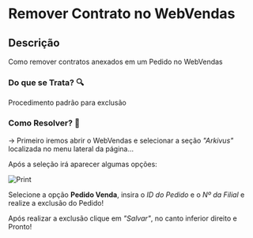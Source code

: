 # Remover Contrato no WebVendas

## Descrição
Como remover contratos anexados em um Pedido no WebVendas
 
### Do que se Trata? 🔍

Procedimento padrão para exclusão

### Como Resolver? 🤔

-> Primeiro iremos abrir o WebVendas e selecionar a seção *"Arkivus"* localizada no menu lateral da página...

Após a seleção irá aparecer algumas opções:

![Print](https://cdn.discordapp.com/attachments/1156646617471004703/1184948398508486696/image.png?ex=658dd431&is=657b5f31&hm=8ada61930c1b9eeeb8dd9a8c4c48749d223fd6081e7b7b023c5c2416340362ed&)

Selecione a opção **Pedido Venda**, insira o *ID do Pedido* e o *Nº da Filial* e realize a exclusão do Pedido!

Após realizar a exclusão clique em *"Salvar"*, no canto inferior direito e Pronto!

